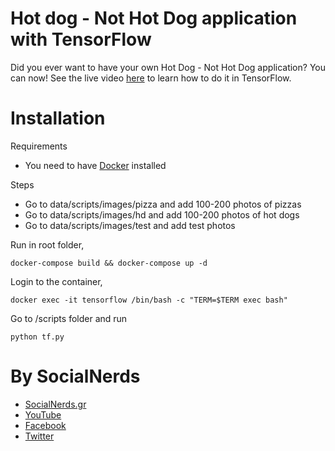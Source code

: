 # Hot dog - Not Hot Dog application with TensorFlow

Did you ever want to have your own Hot Dog - Not Hot Dog application?
You can now! See the live video [here](https://youtu.be/7ki0mY0eQGU) to
learn how to do it in TensorFlow.

# Installation
Requirements
- You need to have [Docker](https://docs.docker.com/engine/installation/) installed

Steps

- Go to data/scripts/images/pizza and add 100-200 photos of pizzas 
- Go to data/scripts/images/hd and add 100-200 photos of hot dogs
- Go to data/scripts/images/test and add test photos

Run in root folder,
~~~~
docker-compose build && docker-compose up -d
~~~~

Login to the container,
~~~~
docker exec -it tensorflow /bin/bash -c "TERM=$TERM exec bash"
~~~~

Go to /scripts folder and run
~~~~
python tf.py
~~~~

# By SocialNerds
* [SocialNerds.gr](https://www.socialnerds.gr/)
* [YouTube](https://www.youtube.com/SocialNerdsGR)
* [Facebook](https://www.facebook.com/SocialNerdsGR)
* [Twitter](https://twitter.com/socialnerdsgr)